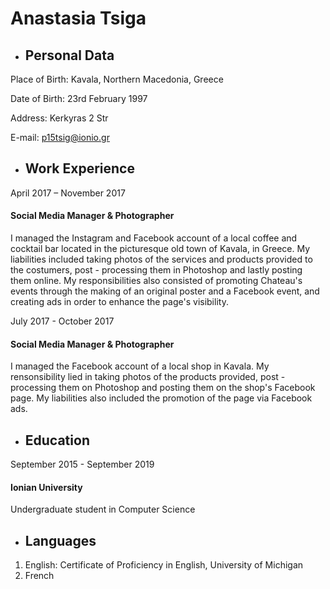 # Anastasia Tsiga

* ##  Personal Data 

Place of Birth: Kavala, Northern Macedonia, Greece

Date of Birth: 23rd February 1997 

Address: Kerkyras 2 Str

E-mail: p15tsig@ionio.gr

* ## Work Experience

April 2017 – November 2017 
#### Social Media Manager & Photographer
I managed the Instagram and Facebook account of a local coffee and cocktail bar located in the picturesque old town of Kavala, in Greece. My liabilities included taking photos of the services and products provided to the costumers, post - processing them in Photoshop and lastly posting them online. My responsibilities also consisted of promoting Chateau's events through the making of an original poster and a Facebook event, and creating ads in order to enhance the page's visibility. 


July 2017 - October 2017 
#### Social Media Manager & Photographer
I managed the Facebook account of a local shop in Kavala. My rensonsibility lied in taking photos of the products provided, post - processing them on Photoshop and posting them on the shop's Facebook page. My liabilities also included the promotion of the page via Facebook ads. 

* ## Education

September 2015 - September 2019
#### Ionian University 
Undergraduate student in Computer Science

* ## Languages

1. English: Certificate of Proficiency in English, University of Michigan
2. French




